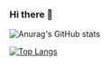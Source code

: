 ### Hi there 👋

<!--
**lumymx/lumymx** is a ✨ _special_ ✨ repository because its `README.md` (this file) appears on your GitHub profile.

Here are some ideas to get you started:

- 🔭 I’m currently working on ...
- 🌱 I’m currently learning ...
- 👯 I’m looking to collaborate on ...
- 🤔 I’m looking for help with ...
- 💬 Ask me about ...
- 📫 How to reach me: ...
- 😄 Pronouns: ...
- ⚡ Fun fact: ...
-->
![Anurag's GitHub stats](https://github-readme-stats.vercel.app/api?username=lumymx&show_icons=true&theme=midnight-purple)

[![Top Langs](https://github-readme-stats-git-masterrstaa-rickstaa.vercel.app/api/top-langs/?username=lumymx&theme=midnight-purple)](https://github.com/anuraghazra/github-readme-stats)
